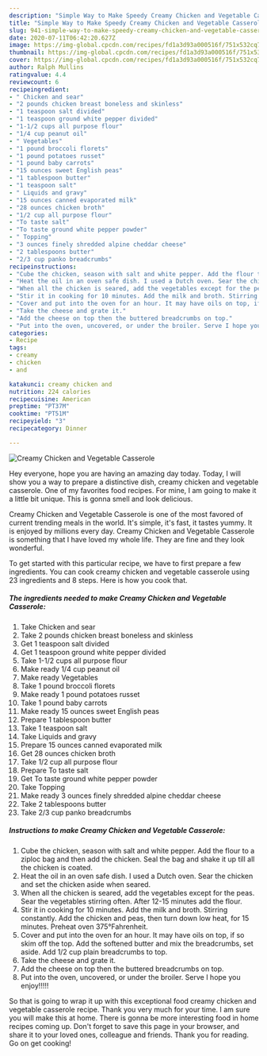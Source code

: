 ```yaml
---
description: "Simple Way to Make Speedy Creamy Chicken and Vegetable Casserole"
title: "Simple Way to Make Speedy Creamy Chicken and Vegetable Casserole"
slug: 941-simple-way-to-make-speedy-creamy-chicken-and-vegetable-casserole
date: 2020-07-11T06:42:20.627Z
image: https://img-global.cpcdn.com/recipes/fd1a3d93a000516f/751x532cq70/creamy-chicken-and-vegetable-casserole-recipe-main-photo.jpg
thumbnail: https://img-global.cpcdn.com/recipes/fd1a3d93a000516f/751x532cq70/creamy-chicken-and-vegetable-casserole-recipe-main-photo.jpg
cover: https://img-global.cpcdn.com/recipes/fd1a3d93a000516f/751x532cq70/creamy-chicken-and-vegetable-casserole-recipe-main-photo.jpg
author: Ralph Mullins
ratingvalue: 4.4
reviewcount: 6
recipeingredient:
- " Chicken and sear"
- "2 pounds chicken breast boneless and skinless"
- "1 teaspoon salt divided"
- "1 teaspoon ground white pepper divided"
- "1-1/2 cups all purpose flour"
- "1/4 cup peanut oil"
- " Vegetables"
- "1 pound broccoli florets"
- "1 pound potatoes russet"
- "1 pound baby carrots"
- "15 ounces sweet English peas"
- "1 tablespoon butter"
- "1 teaspoon salt"
- " Liquids and gravy"
- "15 ounces canned evaporated milk"
- "28 ounces chicken broth"
- "1/2 cup all purpose flour"
- "To taste salt"
- "To taste ground white pepper powder"
- " Topping"
- "3 ounces finely shredded alpine cheddar cheese"
- "2 tablespoons butter"
- "2/3 cup panko breadcrumbs"
recipeinstructions:
- "Cube the chicken, season with salt and white pepper. Add the flour to a ziploc bag and then add the chicken. Seal the bag and shake it up till all the chicken is coated."
- "Heat the oil in an oven safe dish. I used a Dutch oven. Sear the chicken and set the chicken aside when seared."
- "When all the chicken is seared, add the vegetables except for the peas. Sear the vegetables stirring often. After 12-15 minutes add the flour."
- "Stir it in cooking for 10 minutes. Add the milk and broth. Stirring constantly. Add the chicken and peas, then turn down low heat, for 15 minutes. Preheat oven 375°Fahrenheit."
- "Cover and put into the oven for an hour. It may have oils on top, if so skim off the top. Add the softened butter and mix the breadcrumbs, set aside. Add 1/2 cup plain breadcrumbs to top."
- "Take the cheese and grate it."
- "Add the cheese on top then the buttered breadcrumbs on top."
- "Put into the oven, uncovered, or under the broiler. Serve I hope you enjoy!!!!!"
categories:
- Recipe
tags:
- creamy
- chicken
- and

katakunci: creamy chicken and 
nutrition: 224 calories
recipecuisine: American
preptime: "PT37M"
cooktime: "PT51M"
recipeyield: "3"
recipecategory: Dinner

---
```



![Creamy Chicken and Vegetable Casserole](https://img-global.cpcdn.com/recipes/fd1a3d93a000516f/751x532cq70/creamy-chicken-and-vegetable-casserole-recipe-main-photo.jpg)

Hey everyone, hope you are having an amazing day today. Today, I will show you a way to prepare a distinctive dish, creamy chicken and vegetable casserole. One of my favorites food recipes. For mine, I am going to make it a little bit unique. This is gonna smell and look delicious.



Creamy Chicken and Vegetable Casserole is one of the most favored of current trending meals in the world. It's simple, it's fast, it tastes yummy. It is enjoyed by millions every day. Creamy Chicken and Vegetable Casserole is something that I have loved my whole life. They are fine and they look wonderful.


To get started with this particular recipe, we have to first prepare a few ingredients. You can cook creamy chicken and vegetable casserole using 23 ingredients and 8 steps. Here is how you cook that.

<!--inarticleads1-->

##### The ingredients needed to make Creamy Chicken and Vegetable Casserole:

1. Take  Chicken and sear
1. Take 2 pounds chicken breast boneless and skinless
1. Get 1 teaspoon salt divided
1. Get 1 teaspoon ground white pepper divided
1. Take 1-1/2 cups all purpose flour
1. Make ready 1/4 cup peanut oil
1. Make ready  Vegetables
1. Take 1 pound broccoli florets
1. Make ready 1 pound potatoes russet
1. Take 1 pound baby carrots
1. Make ready 15 ounces sweet English peas
1. Prepare 1 tablespoon butter
1. Take 1 teaspoon salt
1. Take  Liquids and gravy
1. Prepare 15 ounces canned evaporated milk
1. Get 28 ounces chicken broth
1. Take 1/2 cup all purpose flour
1. Prepare To taste salt
1. Get To taste ground white pepper powder
1. Take  Topping
1. Make ready 3 ounces finely shredded alpine cheddar cheese
1. Take 2 tablespoons butter
1. Take 2/3 cup panko breadcrumbs




<!--inarticleads2-->

##### Instructions to make Creamy Chicken and Vegetable Casserole:

1. Cube the chicken, season with salt and white pepper. Add the flour to a ziploc bag and then add the chicken. Seal the bag and shake it up till all the chicken is coated.
1. Heat the oil in an oven safe dish. I used a Dutch oven. Sear the chicken and set the chicken aside when seared.
1. When all the chicken is seared, add the vegetables except for the peas. Sear the vegetables stirring often. After 12-15 minutes add the flour.
1. Stir it in cooking for 10 minutes. Add the milk and broth. Stirring constantly. Add the chicken and peas, then turn down low heat, for 15 minutes. Preheat oven 375°Fahrenheit.
1. Cover and put into the oven for an hour. It may have oils on top, if so skim off the top. Add the softened butter and mix the breadcrumbs, set aside. Add 1/2 cup plain breadcrumbs to top.
1. Take the cheese and grate it.
1. Add the cheese on top then the buttered breadcrumbs on top.
1. Put into the oven, uncovered, or under the broiler. Serve I hope you enjoy!!!!!




So that is going to wrap it up with this exceptional food creamy chicken and vegetable casserole recipe. Thank you very much for your time. I am sure you will make this at home. There is gonna be more interesting food in home recipes coming up. Don't forget to save this page in your browser, and share it to your loved ones, colleague and friends. Thank you for reading. Go on get cooking!
